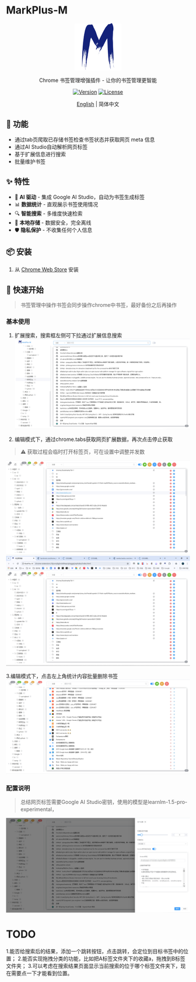 # MarkPlus-M

<div align="center">

![MarkPlus-M Logo](src/assets/icons/icon128.png)

Chrome 书签管理增强插件 - 让你的书签管理更智能

[![Version](https://img.shields.io/badge/version-0.0.3-blue.svg)](https://github.com/your-repo/MarkPlus-M/releases)
[![License](https://img.shields.io/badge/license-MIT-green.svg)](LICENSE)

[English](./docs/README_en.md) | 简体中文

</div>

## 🚀 功能

-  通过tab页爬取已存储书签检查书签状态并获取网页 meta 信息
-  通过AI Studio自动解析网页标签
-  基于扩展信息进行搜索
-  批量维护书签

## ✨ 特性

- 🤖 **AI 驱动** - 集成 Google AI Studio，自动为书签生成标签
- 📊 **数据统计** - 直观展示书签使用情况
- 🔍 **智能搜索** - 多维度快速检索
- 💾 **本地存储** - 数据安全，完全离线
- 🛡️ **隐私保护** - 不收集任何个人信息

## 📦 安装

1. 从 [Chrome Web Store](https://chromewebstore.google.com/detail/markplus-m/ggnkeikgmibbjjjfglhbnpjbacnbpgek) 安装



## 🚀 快速开始
> 书签管理中操作书签会同步操作chrome中书签，最好备份之后再操作

### 基本使用
1. 扩展搜索，搜索框左侧可下拉通过扩展信息搜索
![](docs/images/1.png)

2. 编辑模式下，通过chrome.tabs获取网页扩展数据，再次点击停止获取

> ⚠️ 获取过程会临时打开标签页，可在设置中调整并发数

![](docs/images/2.png)
![](docs/images/2-1.png)

3.编辑模式下，点击左上角统计内容批量删除书签
![](docs/images/2-2.png)

### 配置说明
> 总结网页标签需要Google AI Studio密钥，使用的模型是learnlm-1.5-pro-experimental，

![](docs/images/3.png)


# TODO
1.能否给搜索后的结果，添加一个跳转按钮，点击跳转，会定位到目标书签中的位置；
2.能否实现拖拽分类的功能，比如把A标签文件夹下的收藏a，拖拽到B标签文件夹；
3.可以考虑在搜索结果页面显示当前搜索的位于哪个标签文件夹下，现在需要点一下才能看到位置。